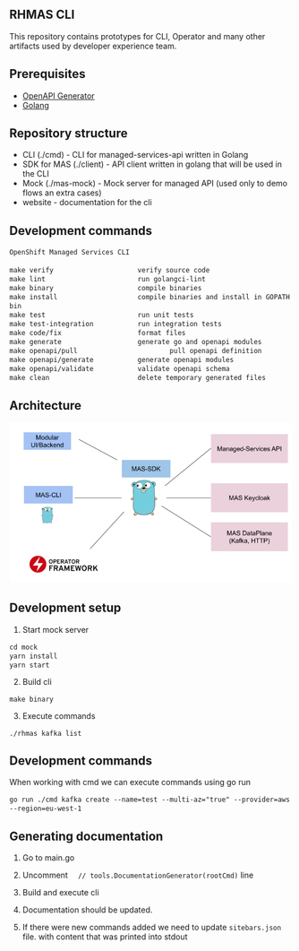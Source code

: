 ## RHMAS CLI

This repository contains prototypes for CLI, Operator and many other artifacts 
used by developer experience team.

## Prerequisites

* [OpenAPI Generator](https://openapi-generator.tech/docs/installation/)
* [Golang](https://golang.org/dl/)


## Repository structure

- CLI (./cmd) - CLI for managed-services-api written in Golang
- SDK for MAS (./client) - API client written in golang that will be used in the CLI
- Mock  (./mas-mock) - Mock server for managed API (used only to demo flows an extra cases)
- website - documentation for the cli

## Development commands

```
OpenShift Managed Services CLI

make verify                     verify source code
make lint                       run golangci-lint
make binary                     compile binaries
make install                    compile binaries and install in GOPATH bin
make test                       run unit tests
make test-integration           run integration tests
make code/fix                   format files
make generate                   generate go and openapi modules
make openapi/pull                       pull openapi definition
make openapi/generate           generate openapi modules
make openapi/validate           validate openapi schema
make clean                      delete temporary generated files
```

## Architecture

![./architecture.png](./resources/architecture.png)


## Development setup

1. Start mock server
```
cd mock
yarn install
yarn start
```

2. Build cli

```
make binary
```

3. Execute commands

```
./rhmas kafka list
```

## Development commands

When working with cmd we can execute commands using go run

```
go run ./cmd kafka create --name=test --multi-az="true" --provider=aws --region=eu-west-1
```

## Generating documentation

1. Go to main.go

2. Uncomment `	// tools.DocumentationGenerator(rootCmd)` line

3. Build and execute cli

4. Documentation should be updated. 

5. If there were new commands added we need to update `sitebars.json` file. 
with content that was printed into stdout
